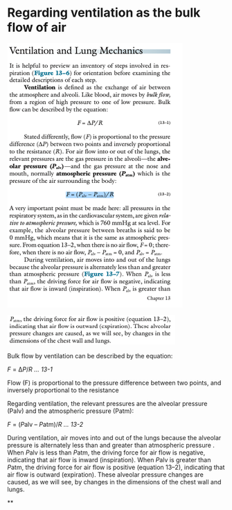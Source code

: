 # Regarding ventilation as the bulk flow of air

![Screenshot 2022-01-08 at 5.43.09 PM.png](Regarding%20ventilation%20as%20the%20bulk%20flow%20of%20air%20b95a866929b94a539212a342049736bc/Screenshot_2022-01-08_at_5.43.09_PM.png)

![Screenshot 2022-01-08 at 5.43.30 PM.png](Regarding%20ventilation%20as%20the%20bulk%20flow%20of%20air%20b95a866929b94a539212a342049736bc/Screenshot_2022-01-08_at_5.43.30_PM.png)

Bulk flow by ventilation can be described by the equation:

*F* = ∆*P*/*R ... 13-1*

Flow (F) is proportional to the pressure difference between two points, and inversely proportional to the resistance

Regarding ventilation, the relevant pressures are the alveolar pressure (Palv) and the atmospheric pressure (Patm):

*F* = (*P*alv – *P*atm)/*R ... 13-2*

During ventilation, air moves into and out of the lungs because the alveolar pressure is alternately less than and greater than atmospheric pressure . When *P*alv is less than *P*atm, the driving force for air flow is negative, indicating that air flow is inward (inspiration). When *P*alv is greater than *P*atm, the driving force for air flow is positive (equation 13–2), indicating that air flow is outward (expiration). These alveolar pressure changes are caused, as we will see, by changes in the dimensions of the chest wall and lungs.

**